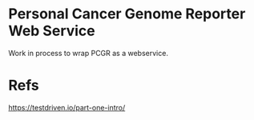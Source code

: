 Personal Cancer Genome Reporter Web Service
===========================================

Work in process to wrap PCGR as a webservice.


Refs
====
https://testdriven.io/part-one-intro/
